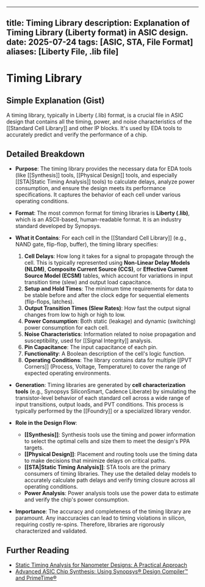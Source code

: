 
---
title: Timing Library
description: Explanation of Timing Library (Liberty format) in ASIC design.
date: 2025-07-24
tags: [ASIC, STA, File Format]
aliases: [Liberty File, .lib file]
---

# Timing Library

## Simple Explanation (Gist)
A timing library, typically in Liberty (.lib) format, is a crucial file in ASIC design that contains all the timing, power, and noise characteristics of the [[Standard Cell Library]] and other IP blocks. It's used by EDA tools to accurately predict and verify the performance of a chip.

## Detailed Breakdown

*   **Purpose**: The timing library provides the necessary data for EDA tools (like [[Synthesis]] tools, [[Physical Design]] tools, and especially [[STA|Static Timing Analysis]] tools) to calculate delays, analyze power consumption, and ensure the design meets its performance specifications. It captures the behavior of each cell under various operating conditions.

*   **Format**: The most common format for timing libraries is **Liberty (.lib)**, which is an ASCII-based, human-readable format. It is an industry standard developed by Synopsys.

*   **What it Contains**: For each cell in the [[Standard Cell Library]] (e.g., NAND gate, flip-flop, buffer), the timing library specifies:
    1.  **Cell Delays**: How long it takes for a signal to propagate through the cell. This is typically represented using **Non-Linear Delay Models (NLDM)**, **Composite Current Source (CCS)**, or **Effective Current Source Model (ECSM)** tables, which account for variations in input transition time (slew) and output load capacitance.
    2.  **Setup and Hold Times**: The minimum time requirements for data to be stable before and after the clock edge for sequential elements (flip-flops, latches).
    3.  **Output Transition Times (Slew Rates)**: How fast the output signal changes from low to high or high to low.
    4.  **Power Consumption**: Both static (leakage) and dynamic (switching) power consumption for each cell.
    5.  **Noise Characteristics**: Information related to noise propagation and susceptibility, used for [[Signal Integrity]] analysis.
    6.  **Pin Capacitance**: The input capacitance of each pin.
    7.  **Functionality**: A Boolean description of the cell's logic function.
    8.  **Operating Conditions**: The library contains data for multiple [[PVT Corners]] (Process, Voltage, Temperature) to cover the range of expected operating environments.

*   **Generation**: Timing libraries are generated by **cell characterization tools** (e.g., Synopsys SiliconSmart, Cadence Liberate) by simulating the transistor-level behavior of each standard cell across a wide range of input transitions, output loads, and PVT conditions. This process is typically performed by the [[Foundry]] or a specialized library vendor.

*   **Role in the Design Flow**:
    *   **[[Synthesis]]**: Synthesis tools use the timing and power information to select the optimal cells and size them to meet the design's PPA targets.
    *   **[[Physical Design]]**: Placement and routing tools use the timing data to make decisions that minimize delays on critical paths.
    *   **[[STA|Static Timing Analysis]]**: STA tools are the primary consumers of timing libraries. They use the detailed delay models to accurately calculate path delays and verify timing closure across all operating conditions.
    *   **Power Analysis**: Power analysis tools use the power data to estimate and verify the chip's power consumption.

*   **Importance**: The accuracy and completeness of the timing library are paramount. Any inaccuracies can lead to timing violations in silicon, requiring costly re-spins. Therefore, libraries are rigorously characterized and validated.

## Further Reading

*   [Static Timing Analysis for Nanometer Designs: A Practical Approach](https://www.amazon.com/Static-Timing-Analysis-Nanometer-Designs-J-Bhasker/dp/0387719257)
*   [Advanced ASIC Chip Synthesis: Using Synopsys® Design Compiler™ and PrimeTime®](https://www.amazon.com/Advanced-ASIC-Chip-Synthesis-Compiler/dp/0387719257)
